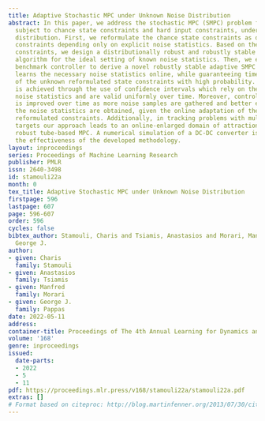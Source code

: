 ```yaml
---
title: Adaptive Stochastic MPC under Unknown Noise Distribution
abstract: In this paper, we address the stochastic MPC (SMPC) problem for linear systems,
  subject to chance state constraints and hard input constraints, under unknown noise
  distribution. First, we reformulate the chance state constraints as deterministic
  constraints depending only on explicit noise statistics. Based on these reformulated
  constraints, we design a distributionally robust and robustly stable benchmark SMPC
  algorithm for the ideal setting of known noise statistics. Then, we employ this
  benchmark controller to derive a novel robustly stable adaptive SMPC scheme that
  learns the necessary noise statistics online, while guaranteeing time-uniform satisfaction
  of the unknown reformulated state constraints with high probability. The latter
  is achieved through the use of confidence intervals which rely on the empirical
  noise statistics and are valid uniformly over time. Moreover, control performance
  is improved over time as more noise samples are gathered and better estimates of
  the noise statistics are obtained, given the online adaptation of the estimated
  reformulated constraints. Additionally, in tracking problems with multiple successive
  targets our approach leads to an online-enlarged domain of attraction compared to
  robust tube-based MPC. A numerical simulation of a DC-DC converter is used to demonstrate
  the effectiveness of the developed methodology.
layout: inproceedings
series: Proceedings of Machine Learning Research
publisher: PMLR
issn: 2640-3498
id: stamouli22a
month: 0
tex_title: Adaptive Stochastic MPC under Unknown Noise Distribution
firstpage: 596
lastpage: 607
page: 596-607
order: 596
cycles: false
bibtex_author: Stamouli, Charis and Tsiamis, Anastasios and Morari, Manfred and Pappas,
  George J.
author:
- given: Charis
  family: Stamouli
- given: Anastasios
  family: Tsiamis
- given: Manfred
  family: Morari
- given: George J.
  family: Pappas
date: 2022-05-11
address:
container-title: Proceedings of The 4th Annual Learning for Dynamics and Control Conference
volume: '168'
genre: inproceedings
issued:
  date-parts:
  - 2022
  - 5
  - 11
pdf: https://proceedings.mlr.press/v168/stamouli22a/stamouli22a.pdf
extras: []
# Format based on citeproc: http://blog.martinfenner.org/2013/07/30/citeproc-yaml-for-bibliographies/
---
```

